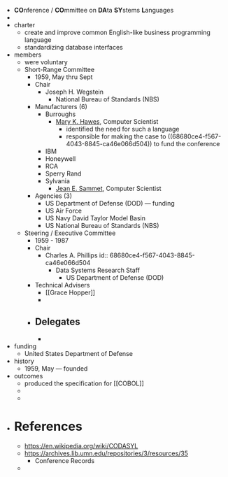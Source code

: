 - **CO**nference / **CO**mmittee on **DA**ta **SY**stems **L**anguages
-
- charter
	- create and improve common English-like business programming language
	- standardizing database interfaces
- members
	- were voluntary
	- Short-Range Committee
		- 1959, May thru Sept
		- Chair
			- Joseph H. Wegstein
				- National Bureau of Standards (NBS)
		- Manufacturers (6)
			- Burroughs
				- [Mary K. Hawes](https://en.wikipedia.org/wiki/Mary_K._Hawes), Computer Scientist
					- identified the need for such a language
					- responsible for making the case to ((68680ce4-f567-4043-8845-ca46e066d504)) to fund the conference
			- IBM
			- Honeywell
			- RCA
			- Sperry Rand
			- Sylvania
				- [Jean E. Sammet](https://en.wikipedia.org/wiki/Jean_E._Sammet), Computer Scientist
		- Agencies (3)
			- US Department of Defense (DOD) — funding
			- US Air Force
			- US Navy David Taylor Model Basin
			- US National Bureau of Standards (NBS)
	- Steering / Executive Committee
		- 1959 - 1987
		- Chair
			- Charles A. Phillips
			  id:: 68680ce4-f567-4043-8845-ca46e066d504
				- Data Systems Research Staff
					- US Department of Defense (DOD)
		- Technical Advisers
			- [[Grace Hopper]]
			-
		- Delegates
			-
			-
- funding
	- United States Department of Defense
- history
	- 1959, May — founded
- outcomes
	- produced the specification for [[COBOL]]
	-
	-
- # References
	- https://en.wikipedia.org/wiki/CODASYL
	- https://archives.lib.umn.edu/repositories/3/resources/35
		- Conference Records
	-